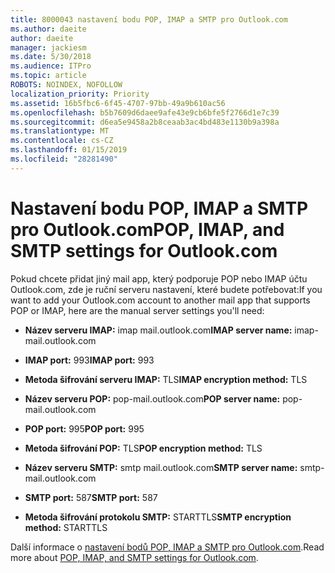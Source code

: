 ```yaml
---
title: 8000043 nastavení bodu POP, IMAP a SMTP pro Outlook.com
ms.author: daeite
author: daeite
manager: jackiesm
ms.date: 5/30/2018
ms.audience: ITPro
ms.topic: article
ROBOTS: NOINDEX, NOFOLLOW
localization_priority: Priority
ms.assetid: 16b5fbc6-6f45-4707-97bb-49a9b610ac56
ms.openlocfilehash: b5b7609d6daee9afe43e9cb6bfe5f2766d1e7c39
ms.sourcegitcommit: d6ea5e9458a2b8ceaab3ac4bd483e1130b9a398a
ms.translationtype: MT
ms.contentlocale: cs-CZ
ms.lasthandoff: 01/15/2019
ms.locfileid: "28281490"
---
```

# <a name="pop-imap-and-smtp-settings-for-outlookcom"></a><span data-ttu-id="7db23-102">Nastavení bodu POP, IMAP a SMTP pro Outlook.com</span><span class="sxs-lookup"><span data-stu-id="7db23-102">POP, IMAP, and SMTP settings for Outlook.com</span></span>

<span data-ttu-id="7db23-103">Pokud chcete přidat jiný mail app, který podporuje POP nebo IMAP účtu Outlook.com, zde je ruční serveru nastavení, které budete potřebovat:</span><span class="sxs-lookup"><span data-stu-id="7db23-103">If you want to add your Outlook.com account to another mail app that supports POP or IMAP, here are the manual server settings you'll need:</span></span>
  
- <span data-ttu-id="7db23-104">**Název serveru IMAP:** imap mail.outlook.com</span><span class="sxs-lookup"><span data-stu-id="7db23-104">**IMAP server name:** imap-mail.outlook.com</span></span> 
    
- <span data-ttu-id="7db23-105">**IMAP port:** 993</span><span class="sxs-lookup"><span data-stu-id="7db23-105">**IMAP port:** 993</span></span> 
    
- <span data-ttu-id="7db23-106">**Metoda šifrování serveru IMAP:** TLS</span><span class="sxs-lookup"><span data-stu-id="7db23-106">**IMAP encryption method:** TLS</span></span> 
    
- <span data-ttu-id="7db23-107">**Název serveru POP:** pop-mail.outlook.com</span><span class="sxs-lookup"><span data-stu-id="7db23-107">**POP server name:** pop-mail.outlook.com</span></span> 
    
- <span data-ttu-id="7db23-108">**POP port:** 995</span><span class="sxs-lookup"><span data-stu-id="7db23-108">**POP port:** 995</span></span> 
    
- <span data-ttu-id="7db23-109">**Metoda šifrování POP:** TLS</span><span class="sxs-lookup"><span data-stu-id="7db23-109">**POP encryption method:** TLS</span></span> 
    
- <span data-ttu-id="7db23-110">**Název serveru SMTP:** smtp mail.outlook.com</span><span class="sxs-lookup"><span data-stu-id="7db23-110">**SMTP server name:** smtp-mail.outlook.com</span></span> 
    
- <span data-ttu-id="7db23-111">**SMTP port:** 587</span><span class="sxs-lookup"><span data-stu-id="7db23-111">**SMTP port:** 587</span></span> 
    
- <span data-ttu-id="7db23-112">**Metoda šifrování protokolu SMTP:** STARTTLS</span><span class="sxs-lookup"><span data-stu-id="7db23-112">**SMTP encryption method:** STARTTLS</span></span> 
    
<span data-ttu-id="7db23-113">Další informace o [nastavení bodů POP, IMAP a SMTP pro Outlook.com](https://go.microsoft.com/fwlink/p/?linkid=2001402&amp;clcid=0x409).</span><span class="sxs-lookup"><span data-stu-id="7db23-113">Read more about [POP, IMAP, and SMTP settings for Outlook.com](https://go.microsoft.com/fwlink/p/?linkid=2001402&amp;clcid=0x409).</span></span>
  

